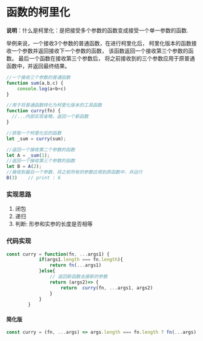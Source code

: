 # 函数的柯里化

__说明__：什么是柯里化：是把接受多个参数的函数变成接受一个单一参数的函数.

举例来说，一个接收3个参数的普通函数，在进行柯里化后， 柯里化版本的函数接收一个参数并返回接收下一个参数的函数， 该函数返回一个接收第三个参数的函数。 最后一个函数在接收第三个参数后， 将之前接收到的三个参数应用于原普通函数中，并返回最终结果。

```js
//一个接收三个参数的普通函数
function sum(a,b,c) {
    console.log(a+b+c)
}

//用于将普通函数转化为柯里化版本的工具函数
function curry(fn) {
  //...内部实现省略，返回一个新函数
}

//获取一个柯里化后的函数
let _sum = curry(sum);

//返回一个接收第二个参数的函数
let A = _sum(1);
//返回一个接收第三个参数的函数
let B = A(2);
//接收到最后一个参数，将之前所有的参数应用到原函数中，并运行
B(3)    // print : 6
```

### 实现思路

1. 闭包
2. 递归
3. 判断: 形参和实参的长度是否相等

### 代码实现

```js
const curry = function(fn, ...args1) {
            if(args1.length === fn.length){
                return fn(...args1)
            }else{
                // 返回新函数去接新的参数
                return (args2)=> {
                    return  curry(fn, ...args1, args2)
                }
            }
        }
```

#### 简化版

```js
const curry = (fn, ...args) => args.length === fn.length ? fn(...args) : (args2) => curry(fn, ...args, args2)
```
